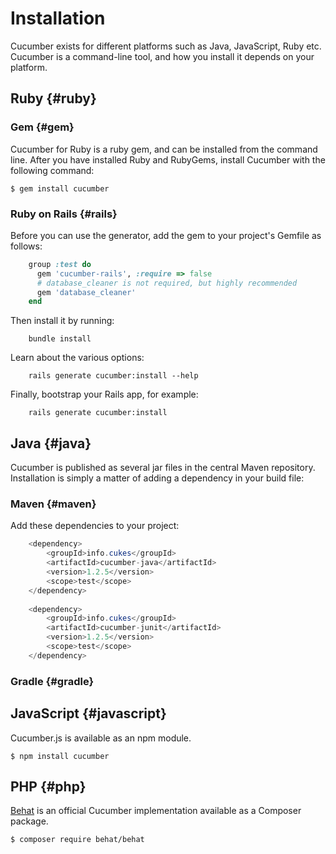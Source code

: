 # Installation

Cucumber exists for different platforms such as Java, JavaScript, Ruby etc. Cucumber is a command-line tool, and how you install it depends on your platform.

## Ruby {#ruby}

### Gem {#gem}

Cucumber for Ruby is a ruby gem, and can be installed from the command line. After you have installed Ruby and RubyGems, install Cucumber with the following command:

``` shell
$ gem install cucumber
```
### Ruby on Rails {#rails}

Before you can use the generator, add the gem to your project's Gemfile as follows:

``` ruby
    group :test do
      gem 'cucumber-rails', :require => false
      # database_cleaner is not required, but highly recommended
      gem 'database_cleaner'
    end
```
Then install it by running:

``` shell
    bundle install
```

Learn about the various options:

``` shell
    rails generate cucumber:install --help
```

Finally, bootstrap your Rails app, for example:

``` shell
    rails generate cucumber:install
```

## Java {#java}
Cucumber is published as several jar files in the central Maven repository. Installation is simply a matter of adding a dependency in your build file:

### Maven {#maven}

Add these dependencies to your project:
``` java
    <dependency>
        <groupId>info.cukes</groupId>
        <artifactId>cucumber-java</artifactId>
        <version>1.2.5</version>
        <scope>test</scope>
    </dependency>
    
    <dependency>
        <groupId>info.cukes</groupId>
        <artifactId>cucumber-junit</artifactId>
        <version>1.2.5</version>
        <scope>test</scope>
    </dependency>
```

### Gradle {#gradle}

## JavaScript {#javascript}

Cucumber.js is available as an npm module.

``` shell
$ npm install cucumber
```

## PHP {#php}

[Behat](http://docs.behat.org/) is an official Cucumber implementation available as a Composer package.

``` shell
$ composer require behat/behat
```
